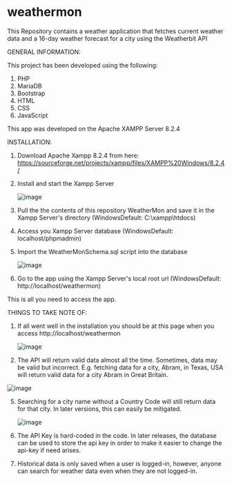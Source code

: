 # weathermon
This Repository contains a weather application that fetches current weather data and a 16-day weather forecast for a city using the Weatherbit API

GENERAL INFORMATION:

This project has been developed using the following:

1. PHP
2. MariaDB
3. Bootstrap
4. HTML
5. CSS
6. JavaScript
   
This app was developed on the Apache XAMPP Server 8.2.4

INSTALLATION:

1. Download Apache Xampp 8.2.4 from here: https://sourceforge.net/projects/xampp/files/XAMPP%20Windows/8.2.4/
2. Install and start the Xampp Server
   
   ![image](https://github.com/user-attachments/assets/c9de0fd0-267d-4c11-a4a5-3547439d4b82)


4. Pull the the contents of this repository WeatherMon and save it in the Xampp Server's directory (WindowsDefault: C:\xampp\htdocs\) 
5. Access you Xampp Server database (WindowsDefault: localhost/phpmadmin)
6. Import the WeatherMonSchema.sql script into the database
   
   ![image](https://github.com/user-attachments/assets/ba59b477-60d9-4526-af40-9892909c8202)

7. Go to the app using the Xampp Server's local root url (WindowsDefault: http://localhost/weathermon)

This is all you need to access the app.

THINGS TO TAKE NOTE OF:

1. If all went well in the installation you should be at this page when you access http://localhost/weathermon
   
   ![image](https://github.com/user-attachments/assets/727adad2-21c3-446d-a016-c2391a0618e4)

3.  The API will return valid data almost all the time. Sometimes, data may be valid but incorrect. E.g. fetching data for a city, Abram, in Texas, USA will return valid data for a city Abram in Great Britain.
   
   ![image](https://github.com/user-attachments/assets/12aa873f-5028-40af-bde1-8608beeac90c)


5. Searching for a city name without a Country Code will still return data for that city. In later versions, this can easily be mitigated.
   
   ![image](https://github.com/user-attachments/assets/d6c1391e-5b32-49ea-968e-60f5cbbf31ab)


7. The API Key is hard-coded in the code. In later releases, the database can be used to store the api key in order to make it easier to change the api-key if need arises.

8. Historical data is only saved when a user is logged-in, however, anyone can search for weather data even when they are not logged-in.

